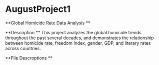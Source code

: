 # AugustProject1
**Global Homicide Rate Data Analysis **



**Description **
This project analyzes the global homicide trends throughout the past several decades, and demonstrates the relationship between homicide rate, freedom index, gender, GDP, and literary rates across countries. 



**File Descroptions **


